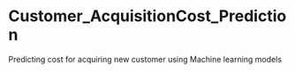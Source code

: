 # Customer_AcquisitionCost_Prediction
Predicting cost for acquiring new customer using Machine learning models
